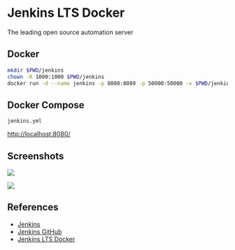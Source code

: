 # Jenkins LTS Docker

The leading open source automation server 

## Docker
```sh
mkdir $PWD/jenkins
chown -R 1000:1000 $PWD/jenkins
docker run -d --name jenkins -p 8080:8080 -p 50000:50000 -v $PWD/jenkins:/var/jenkins_home jenkins/jenkins:lts-jdk11
```

## Docker Compose
`jenkins.yml`

[http://localhost:8080/](http://localhost:8080/)

## Screenshots
![](https://www.jenkins.io/doc/book/resources/node/credentials-1.png)

![](https://www.jenkins.io/doc/book/resources/jmeter/jmeter-13.png)

## References
- [Jenkins](https://www.jenkins.io/)
- [Jenkins GitHub](https://github.com/jenkinsci/jenkins)
- [Jenkins LTS Docker](https://hub.docker.com/r/jenkins/jenkins)